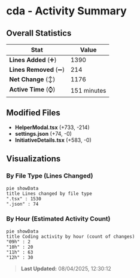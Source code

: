 # cda - Activity Summary 

## Overall Statistics

| Stat                   | Value                                                             |
| ---------------------- | ----------------------------------------------------------------- |
| **Lines Added** (➕)   | 1390                                          |
| **Lines Removed** (➖) | 214                                        |
| **Net Change** (↕)    | 1176                |
| **Active Time** (⌚)   | 151 minutes |


## Modified Files
- **HelperModal.tsx** (+733, -214)
- **settings.json** (+74, -0)
- **InitiativeDetails.tsx** (+583, -0)

## Visualizations

### By File Type (Lines Changed)

```mermaid
pie showData
title Lines changed by file type
".tsx" : 1530
".json" : 74
```

### By Hour (Estimated Activity Count)

```mermaid
pie showData
title Coding activity by hour (count of changes)
"09h" : 2
"10h" : 20
"11h" : 63
"12h" : 30
```


> **Last Updated:** 08/04/2025, 12:30:12